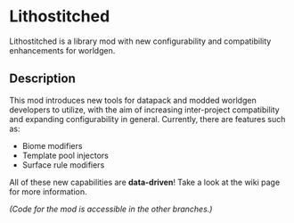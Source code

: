 # Lithostitched

Lithostitched is a library mod with new configurability and compatibility enhancements for worldgen.

## Description

This mod introduces new tools for datapack and modded worldgen developers to utilize, with the aim of increasing inter-project compatibility and expanding configurability in general. Currently, there are features such as:
- Biome modifiers
- Template pool injectors
- Surface rule modifiers

All of these new capabilities are **data-driven**! Take a look at the wiki page for more information.


*(Code for the mod is accessible in the other branches.)*
